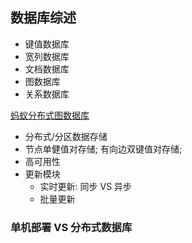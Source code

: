 ## 数据库综述
- 键值数据库
- 宽列数据库
- 文档数据库
- 图数据库
- 关系数据库

[蚂蚁分布式图数据库](https://zhuanlan.zhihu.com/p/69073081)
  -  分布式/分区数据存储
  - 节点单健值对存储; 有向边双键值对存储;
  - 高可用性
  - 更新模块
     - 实时更新: 同步 VS 异步
     - 批量更新
### 单机部署 VS 分布式数据库
